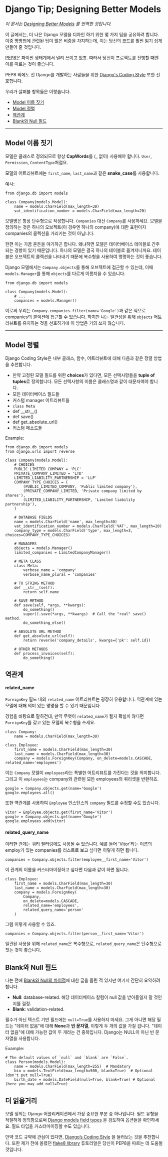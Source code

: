 # Django Tip; Designing Better Models

_이 문서는 [Designing Better Models](https://simpleisbetterthancomplex.com/tips/2018/02/10/django-tip-22-designing-better-models.html)
를 번역한 것입니다._

이 글에서는, 더 나은 Django 모델을 디자인 하기 위한 몇 가지 팁을 공유하려 합니다.
이중 명명법에 관련된 팁이 많은 비중을 차지하는데, 이는 당신의 코드를 훨씬 읽기 쉽게 만들어 줄 것입니다.

[PEP8](https://www.python.org/dev/peps/pep-0008/)은 파이썬 생태계에서 널리 쓰이고 있죠. 
따라서 당신이 프로젝트를 진행할 때엔 이를 따르는 것이 좋습니다.

PEP8 외에도 전 Django를 개발하는 사람들을 위한 [Django's Coding Style](https://docs.djangoproject.com/en/dev/internals/contributing/writing-code/coding-style/) 또한 선호합니다.

우리가 살펴볼 항목들은 이렇습니다.
- [Model 이름 짓기](#item1)
- [Model 정렬](#item2)
- [역관계](#item3)
- [Blank와 Null 필드](#item4)

---

<a name="item1"></a> 
## Model 이름 짓기 
모델은 클래스로 정의되므로 항상 **CapWords**를 (_ 없이) 사용해야 합니다.
`User`, `Permission`, `ContentType`처럼요.

모델의 어트리뷰트에는 `first_name`, `last_name`과 같은 **snake_case**를 사용합니다.

예시:

    from django.db import models
    
    class Company(models.Model):
        name = models.CharField(max_length=30)
        vat_identification_number = models.CharField(max_length=20)
        
모델명은 항상 단수형으로 작성합니다. `Companies` 대신 `Company`를 사용하세요. 
모델을 정의하는 것은 하나의 오브젝트(이 경우엔 하나의 company)에 대한 표현이지 companies의 콜렉션을 가리키는 것이 아닙니다.

한편 이는 가끔 혼돈을 야기하곤 합니다. 왜냐하면 모델은 데이터베이스 테이블로 간주되는 경향이 있기 때문입니다.
하나의 모델은 결국 하나의 테이블로 옮겨지니까요. 
테이블은 오브젝트의 콜렉션을 나타내기 때문에 복수형을 사용하여 명명하는 것이 좋습니다.

Django 모델에서는 `Company.objects`를 통해 오브젝트에 접근할 수 있는데, 
이때 `models.Manager`를 통해 `objects`를 다르게 이름지을 수 있습니다.

    from django.db import models
    
    class Company(models.Model):
        # ...
        companies = models.Manager()
        
이로써 우리는 `Company.companies.filter(name='Google')`과 같은 식으로 companies의 콜렉션에 접근할 수 있습니다.
하지만 나는 일관성을 위해 `objects` 어트리뷰트를 유지하는 것을 선호하기에 이 방법은 거의 쓰지 않습니다.

---

<a name="item2"></a> 
## Model 정렬

Django Coding Style은 내부 클래스, 함수, 어트리뷰트에 대해 다음과 같은 정렬 방법을 추천합니다.

- 만약 고정된 모델 필드를 위한 **choices**가 있다면, 모든 선택사항들을 **tuple of tuples**로 정의합니다.
모든 선택사항의 이름은 클래스명과 같이 대문자여야 합니다.
- 모든 데이터베이스 필드들
- 커스텀 manager 어트리뷰트들
- `class Meta`
- def \_\_str__()
- def save()
- def get_absolute_url()
- 커스텀 메소드들

Example:

    from django.db import models
    from django.urls import reverse
    
    class Company(models.Model):
        # CHOICES
        PUBLIC_LIMITED_COMPANY = 'PLC'
        PRIVATE_COMPANY_LIMITED = 'LTD'
        LIMITED_LIABILITY_PARTNERSHIP = 'LLP'
        COMPANY_TYPE_CHOICES = (
            (PUBLIC_LIMITED_COMPANY, 'Public limited company'),
            (PRIVATE_COMPANY_LIMITED, 'Private company limited by shares'),
            (LIMITED_LIABILITY_PARTNERSHIP, 'Limited liability partnership'),
        )
    
        # DATABASE FIELDS
        name = models.CharField('name', max_length=30)
        vat_identification_number = models.CharField('VAT', max_length=20)
        company_type = models.CharField('type', max_length=3, choices=COMPANY_TYPE_CHOICES)
    
        # MANAGERS
        objects = models.Manager()
        limited_companies = LimitedCompanyManager()
    
        # META CLASS
        class Meta:
            verbose_name = 'company'
            verbose_name_plural = 'companies'
    
        # TO STRING METHOD
        def __str__(self):
            return self.name
    
        # SAVE METHOD
        def save(self, *args, **kwargs):
            do_something()
            super().save(*args, **kwargs)  # Call the "real" save() method.
            do_something_else()
    
        # ABSOLUTE URL METHOD
        def get_absolute_url(self):
            return reverse('company_details', kwargs={'pk': self.id})
    
        # OTHER METHODS
        def process_invoices(self):
            do_something()
            
<a name="item3"></a> 
## 역관계

#### related_name

`ForeignKey` 필드 내의 `related_name` 어트리뷰트는 굉장히 유용합니다.
역관계에 있는 모델에 대해 의미 있는 명명을 할 수 있기 때문입니다. 

경험을 바탕으로 말하건대, 만약 무엇이 `related_name`가 될지 확실치 않다면 `ForeignKey`를 갖고 있는 모델의 복수형을 쓰세요.

    class Company:
        name = models.CharField(max_length=30)
    
    class Employee:
        first_name = models.CharField(max_length=30)
        last_name = models.CharField(max_length=30)
        company = models.ForeignKey(Company, on_delete=models.CASCADE, related_name='employees')

이는 `Company` 모델이 `employees`라는 특별한 어트리뷰트를 가진다는 것을 의미합니다.
그리고 이 `employees`는 company와 관련된 모든 employees의 쿼리셋을 반환하죠.

    google = Company.objects.get(name='Google')
    google.employees.all()
    
또한 역관계를 사용하여 `Employee` 인스턴스의 `company` 필드를 수정할 수도 있습니다.

    vitor = Employee.objects.get(first_name='Vitor')
    google = Company.objects.get(name='Google')
    google.employees.add(vitor)
    
    
#### related_query_name

이러한 관계는 쿼리 필터링에도 사용될 수 있습니다. 
예를 들어 'Vitor'라는 이름의 employ가 있는 companies를 리스트로 보고 싶다면 이렇게 하면 됩니다.

    companies = Company.objects.filter(employee__first_name='Vitor')
    
이 관계의 이름을 커스터마이징하고 싶다면 다음과 같이 하면 됩니다.

    class Employee:
        first_name = models.CharField(max_length=30)
        last_name = models.CharField(max_length=30)
        company = models.ForeignKey(
            Company,
            on_delete=models.CASCADE,
            related_name='employees',
            related_query_name='person'
        )
        
그럼 이렇게 사용할 수 있죠.

    companies = Company.objects.filter(person__first_name='Vitor')

일관된 사용을 위해 `related_name`은 복수형으로, `related_query_name`은 단수형으로 짓는 것이 좋습니다.

<a name="item4"></a> 
## Blank와 Null 필드

나는 전에 [Blank와 Null의 차이점](https://simpleisbetterthancomplex.com/tips/2016/07/25/django-tip-8-blank-or-null.html)에 대한 글을 올린 적 있지만
여기서 간단히 요약하려 합니다.

- **Null**: database-related. 해당 데이터베이스 칼럼이 null 값을 받아들일지 말 것인지를 결정.
- **Blank**: validation-related. 

필수가 아닌 텍스트 기반 필드에는 `null=True`를 사용하지 마세요.
그게 아니면 해당 필드는 "데이터 없음"에 대해 **None**과 **빈 문자열**, 이렇게 두 개의 값을 가질 겁니다.
"데이터 없음"에 대해 가능한 값이 두 개라는 건 중복입니다.
Django는 NULL이 아닌 빈 문자열을 사용합니다.

Example:

    # The default values of `null` and `blank` are `False`.
    class Person(models.Model):
        name = models.CharField(max_length=255)  # Mandatory
        bio = models.TextField(max_length=500, blank=True)  # Optional (don't put null=True)
        birth_date = models.DateField(null=True, blank=True) # Optional (here you may add null=True)

## 더 읽을거리

모델 정의는 Django 어플리케이션에서 가장 중요한 부분 중 하나입니다.
필드 유형을 적절하게 정의함으로써 
[Django models field types](https://docs.djangoproject.com/en/2.0/ref/models/fields/#model-field-types)
을 검토하여 옵션들을 확인하세요. 필드 타입을 커스터마이징할 수도 있습니다.

만약 코드 규약에 관심이 있다면, [Django’s Coding Style](https://docs.djangoproject.com/en/dev/internals/contributing/writing-code/coding-style/)
을 둘러보는 것을 추천합니다. 또한 제가 전에 올렸던 [flake8 library](https://simpleisbetterthancomplex.com/packages/2016/08/05/flake8.html)
튜토리얼은 당신이 PEP8을 따르는 데 도움될 것입니다.